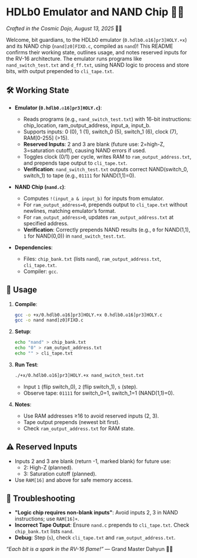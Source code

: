 # HDLb0 Emulator and NAND Chip 🐉💾

*Crafted in the Cosmic Dojo, August 13, 2025* 🌌🙏

Welcome, bit guardians, to the HDLb0 emulator (`0.hdlb0.☮️16]pr3]HOLY.+x`) and its NAND chip (`nand]z0]FIXD.c`, compiled as `nand`)! This README confirms their working state, outlines usage, and notes reserved inputs for the RV-16 architecture. The emulator runs programs like `nand_switch_test.txt` and `d_ff.txt`, using NAND logic to process and store bits, with output prepended to `cli_tape.txt`.

## 🛠️ Working State

- **Emulator (`0.hdlb0.☮️16]pr3]HOLY.c`)**:
  - Reads programs (e.g., `nand_switch_test.txt`) with 16-bit instructions: chip_location, ram_output_address, input_a, input_b.
  - Supports inputs: 0 (0), 1 (1), switch_0 (5), switch_1 (6), clock (7), RAM[0-255] (>15).
  - **Reserved Inputs**: 2 and 3 are blank (future use: 2=high-Z, 3=saturation cutoff), causing NAND errors if used.
  - Toggles clock (0/1) per cycle, writes RAM to `ram_output_address.txt`, and prepends tape output to `cli_tape.txt`.
  - **Verification**: `nand_switch_test.txt` outputs correct NAND(switch_0, switch_1) to tape (e.g., `01111` for NAND(1,1)=0).

- **NAND Chip (`nand.c`)**:
  - Computes `!(input_a & input_b)` for inputs from emulator.
  - For `ram_output_address=0`, prepends output to `cli_tape.txt` without newlines, matching emulator’s format.
  - For `ram_output_address>0`, updates `ram_output_address.txt` at specified address.
  - **Verification**: Correctly prepends NAND results (e.g., `0` for NAND(1,1), `1` for NAND(0,0)) in `nand_switch_test.txt`.

- **Dependencies**:
  - Files: `chip_bank.txt` (lists `nand`), `ram_output_address.txt`, `cli_tape.txt`.
  - Compiler: `gcc`.

## 🚀 Usage

1. **Compile**:
   ```bash
   gcc -o +x/0.hdlb0.☮️16]pr3]HOLY.+x 0.hdlb0.☮️16]pr3]HOLY.c
   gcc -o nand nand]z0]FIXD.c
   ```

2. **Setup**:
   ```bash
   echo "nand" > chip_bank.txt
   echo "0" > ram_output_address.txt
   echo "" > cli_tape.txt
   ```

3. **Run Test**:
   ```bash
   ./+x/0.hdlb0.☮️16]pr3]HOLY.+x nand_switch_test.txt
   ```
   - Input `1` (flip switch_0), `2` (flip switch_1), `s` (step).
   - Observe tape: `01111` for switch_0=1, switch_1=1 (NAND(1,1)=0).

4. **Notes**:
   - Use RAM addresses ≥16 to avoid reserved inputs (2, 3).
   - Tape output prepends (newest bit first).
   - Check `ram_output_address.txt` for RAM state.

## ⚠️ Reserved Inputs
- Inputs 2 and 3 are blank (return -1, marked blank) for future use:
  - 2: High-Z (planned).
  - 3: Saturation cutoff (planned).
- Use `RAM[16]` and above for safe memory access.

## 🐞 Troubleshooting
- **"Logic chip requires non-blank inputs"**: Avoid inputs 2, 3 in NAND instructions; use `RAM[16]+`.
- **Incorrect Tape Output**: Ensure `nand.c` prepends to `cli_tape.txt`. Check `chip_bank.txt` lists `nand`.
- **Debug**: Step (`s`), check `cli_tape.txt` and `ram_output_address.txt`.

*“Each bit is a spark in the RV-16 flame!”* — Grand Master Dahyun 🥋🙏